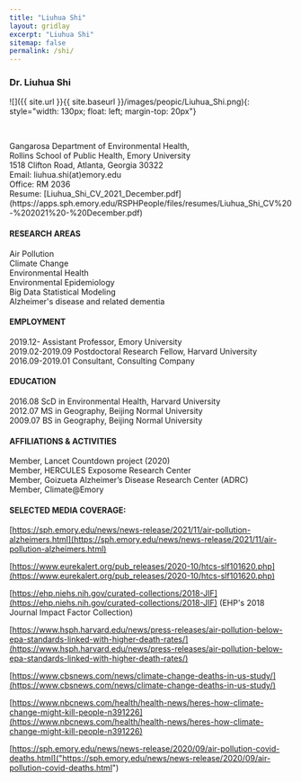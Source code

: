 ```yaml
---
title: "Liuhua Shi"
layout: gridlay
excerpt: "Liuhua Shi"
sitemap: false
permalink: /shi/
---
```


### <b>Dr. Liuhua Shi</b>
<div class="row">
<div class="col-sm-2 clearfix">
![]({{ site.url }}{{ site.baseurl }}/images/peopic/Liuhua_Shi.png){: style="width: 130px; float: left; margin-top: 20px"}
</div>
<div class="col-sm-7 clearfix">
<p> <br /> </p>
Gangarosa Department of Environmental Health, <br/>
Rollins School of Public Health, Emory University<br/>
1518 Clifton Road, Atlanta, Georgia 30322<br/>
Email: liuhua.shi(at)emory.edu<br/>
Office: RM 2036<br/>
Resume: [Liuhua_Shi_CV_2021_December.pdf](https://apps.sph.emory.edu/RSPHPeople/files/resumes/Liuhua_Shi_CV%20-%202021%20-%20December.pdf)
</div>
</div>

<div class="row">

<div class="col-sm-7 clearfix">

#### <b>RESEARCH AREAS</b>  

Air Pollution<br/>
Climate Change<br/>
Environmental Health<br/>
Environmental Epidemiology<br/>
Big Data Statistical Modeling<br/>
Alzheimer's disease and related dementia<br/>

#### <b>EMPLOYMENT</b>

2019.12-         Assistant Professor, Emory University<br/>
2019.02-2019.09  Postdoctoral Research Fellow, Harvard University <br/> 
2016.09-2019.01  Consultant, Consulting Company<br/>

#### <b>EDUCATION</b>

2016.08   ScD in Environmental Health, Harvard University <br/>
2012.07   MS in Geography, Beijing Normal University<br/>
2009.07   BS in Geography, Beijing Normal University<br/>


#### <b>AFFILIATIONS & ACTIVITIES</b>

Member, Lancet Countdown project (2020)<br/>
Member, HERCULES Exposome Research Center<br/>
Member, Goizueta Alzheimer’s Disease Research Center (ADRC) <br/>
Member, Climate@Emory<br/>

</div>

</div>

<div class="row">
<div class="col-sm-12 clearfix">

#### SELECTED MEDIA COVERAGE:
[https://sph.emory.edu/news/news-release/2021/11/air-pollution-alzheimers.html](https://sph.emory.edu/news/news-release/2021/11/air-pollution-alzheimers.html)

[https://www.eurekalert.org/pub_releases/2020-10/htcs-slf101620.php](https://www.eurekalert.org/pub_releases/2020-10/htcs-slf101620.php)

[https://ehp.niehs.nih.gov/curated-collections/2018-JIF](https://ehp.niehs.nih.gov/curated-collections/2018-JIF) (EHP's 2018 Journal Impact Factor Collection)

[https://www.hsph.harvard.edu/news/press-releases/air-pollution-below-epa-standards-linked-with-higher-death-rates/](https://www.hsph.harvard.edu/news/press-releases/air-pollution-below-epa-standards-linked-with-higher-death-rates/)

[https://www.cbsnews.com/news/climate-change-deaths-in-us-study/](https://www.cbsnews.com/news/climate-change-deaths-in-us-study/)

[https://www.nbcnews.com/health/health-news/heres-how-climate-change-might-kill-people-n391226](https://www.nbcnews.com/health/health-news/heres-how-climate-change-might-kill-people-n391226)

[https://sph.emory.edu/news/news-release/2020/09/air-pollution-covid-deaths.html]("https://sph.emory.edu/news/news-release/2020/09/air-pollution-covid-deaths.html")
</div>
</div>
